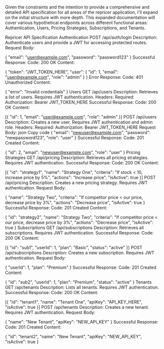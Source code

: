 Given the constraints and the intention to provide a comprehensive and detailed API specification for all areas of the repricer application, I'll expand on the initial structure with more depth. This expanded documentation will cover various hypothetical endpoints across different functional areas: Authentication, Users, Pricing Strategies, Subscriptions, and Tenants.

Repricer API Specification
Authentication
POST /api/auth/login
Description: Authenticate users and provide a JWT for accessing protected routes.
Request Body:

{
  "email": "user@example.com",
  "password": "password123"
}
Successful Response:
Code: 200 OK
Content:

{
  "token": "JWT_TOKEN_HERE",
  "user": {
    "id": 1,
    "email": "user@example.com",
    "role": "admin"
  }
}
Error Response:
Code: 401 Unauthorized
Content:

{
  "error": "Invalid credentials"
}
Users
GET /api/users
Description: Retrieves a list of users. Requires JWT authentication.
Headers:
Required: Authorization: Bearer JWT_TOKEN_HERE
Successful Response:
Code: 200 OK
Content:

[{
  "id": 1,
  "email": "user@example.com",
  "role": "admin"
}]
POST /api/users
Description: Creates a new user. Requires JWT authentication and admin role.
Headers:
Required: Authorization: Bearer JWT_TOKEN_HERE
Request Body:
json
Copy code
{
  "email": "newuser@example.com",
  "password": "newpassword123",
  "role": "user"
}
Successful Response:
Code: 201 Created
Content:

{
  "id": 2,
  "email": "newuser@example.com",
  "role": "user"
}
Pricing Strategies
GET /api/pricing
Description: Retrieves all pricing strategies. Requires JWT authentication.
Successful Response:
Code: 200 OK
Content:

[{
  "id": "strategy1",
  "name": "Strategy One",
  "criteria": "If stock < 10, increase price by 5%",
  "actions": "Increase price",
  "isActive": true
}]
POST /api/pricing
Description: Creates a new pricing strategy. Requires JWT authentication.
Request Body:

{
  "name": "Strategy Two",
  "criteria": "If competitor price < our price, decrease price by 3%",
  "actions": "Decrease price",
  "isActive": true
}
Successful Response:
Code: 201 Created
Content:

{
  "id": "strategy2",
  "name": "Strategy Two",
  "criteria": "If competitor price < our price, decrease price by 3%",
  "actions": "Decrease price",
  "isActive": true
}
Subscriptions
GET /api/subscriptions
Description: Retrieves all subscriptions. Requires JWT authentication.
Successful Response:
Code: 200 OK
Content:

[{
  "id": "sub1",
  "userId": 1,
  "plan": "Basic",
  "status": "active"
}]
POST /api/subscriptions
Description: Creates a new subscription. Requires JWT authentication.
Request Body:


{
  "userId": 1,
  "plan": "Premium"
}
Successful Response:
Code: 201 Created
Content:

{
  "id": "sub2",
  "userId": 1,
  "plan": "Premium",
  "status": "active"
}
Tenants
GET /api/tenants
Description: Lists all tenants. Requires JWT authentication.
Successful Response:
Code: 200 OK
Content:

[{
  "id": "tenant1",
  "name": "Tenant One",
  "apiKey": "API_KEY_HERE",
  "isActive": true
}]
POST /api/tenants
Description: Creates a new tenant. Requires JWT authentication.
Request Body:


{
  "name": "New Tenant",
  "apiKey": "NEW_API_KEY"
}
Successful Response:
Code: 201 Created
Content:

{
  "id": "tenant2",
  "name": "New Tenant",
  "apiKey": "NEW_API_KEY",
  "isActive": true
}
